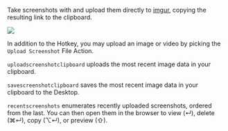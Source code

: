 Take screenshots with and upload them directly to [imgur](https://imgur.com/), copying the resulting link to the clipboard.

![](https://i.imgur.com/wP0LTlj.png)

In addition to the Hotkey, you may upload an image or video by picking the `Upload Screenshot` File Action.

`uploadscreenshotclipboard` uploads the most recent image data in your clipboard.

`savescreenshotclipboard` saves the most recent image data in your clipboard to the Desktop.

`recentscreenshots` enumerates recently uploaded screenshots, ordered from the last. You can then open them in the browser to view (↵), delete (⌘↵), copy (⌥↵), or preview (⇧).
